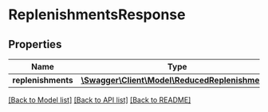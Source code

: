 # ReplenishmentsResponse

## Properties
Name | Type | Description | Notes
------------ | ------------- | ------------- | -------------
**replenishments** | [**\Swagger\Client\Model\ReducedReplenishment[]**](ReducedReplenishment.md) |  | 

[[Back to Model list]](../README.md#documentation-for-models) [[Back to API list]](../README.md#documentation-for-api-endpoints) [[Back to README]](../README.md)


